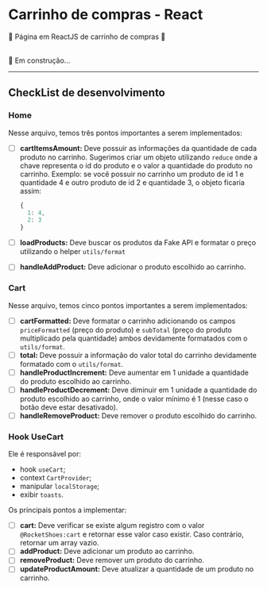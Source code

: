 
# Carrinho de compras - React


🚧  Página em ReactJS de carrinho de compras  🚧
<br>
<br>

  🚀 Em construção... 

---
## CheckList de desenvolvimento

### Home

Nesse arquivo, temos três pontos importantes a serem implementados:

- [ ] **cartItemsAmount:** Deve possuir as informações da quantidade de cada produto no carrinho. Sugerimos criar um objeto utilizando `reduce` onde a chave representa o id do produto e o valor a quantidade do produto no carrinho. Exemplo: se você possuir no carrinho um produto de id 1 e quantidade 4 e outro produto de id 2 e quantidade 3, o objeto ficaria assim:

  ```jsx
  {
    1: 4,
    2: 3
  }
  ```

- [ ] **loadProducts:** Deve buscar os produtos da Fake API e formatar o preço utilizando o helper `utils/format`
- [ ] **handleAddProduct:** Deve adicionar o produto escolhido ao carrinho.

### Cart 

Nesse arquivo, temos cinco pontos importantes a serem implementados:

- [ ] **cartFormatted:** Deve formatar o carrinho adicionando os campos `priceFormatted` (preço do produto) e `subTotal` (preço do produto multiplicado pela quantidade) ambos devidamente formatados com o `utils/format`.
- [ ] **total:** Deve possuir a informação do valor total do carrinho devidamente formatado com o `utils/format`.
- [ ] **handleProductIncrement:** Deve aumentar em 1 unidade a quantidade do produto escolhido ao carrinho.
- [ ] **handleProductDecrement:** Deve diminuir em 1 unidade a quantidade do produto escolhido ao carrinho, onde o valor mínimo é 1 (nesse caso o botão deve estar desativado).
- [ ] **handleRemoveProduct:** Deve remover o produto escolhido do carrinho.

### Hook UseCart

Ele é responsável por:
- hook `useCart`;
- context `CartProvider`;
- manipular `localStorage`;
- exibir `toasts`.

Os principais pontos a implementar:

- [ ] **cart:** Deve verificar se existe algum registro com o valor `@RocketShoes:cart` e retornar esse valor caso existir. Caso contrário, retornar um array vazio.
- [ ] **addProduct:** Deve adicionar um produto ao carrinho.
- [ ] **removeProduct:** Deve remover um produto do carrinho.     
- [ ] **updateProductAmount:** Deve atualizar a quantidade de um produto no carrinho. 